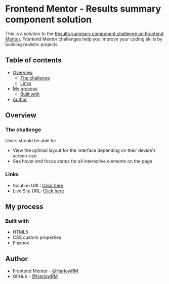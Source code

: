 # Frontend Mentor - Results summary component solution

This is a solution to the [Results summary component challenge on Frontend Mentor](https://www.frontendmentor.io/challenges/results-summary-component-CE_K6s0maV). Frontend Mentor challenges help you improve your coding skills by building realistic projects. 

## Table of contents

- [Overview](#overview)
  - [The challenge](#the-challenge)
  - [Links](#links)
- [My process](#my-process)
  - [Built with](#built-with)
- [Author](#author)

## Overview

### The challenge

Users should be able to:

- View the optimal layout for the interface depending on their device's screen size
- See hover and focus states for all interactive elements on the page

### Links

- Solution URL: [Click here](https://github.com/HarlowRM/fm-results-sum.git)
- Live Site URL: [Click here](https://harlowrm.github.io/fm-results-sum/)

## My process

### Built with

- HTML5
- CSS custom properties
- Flexbox

## Author

- Frontend Mentor - [@HarlowRM](https://www.frontendmentor.io/profile/HarlowRM)
- GitHub - [@HarlowRM](https://github.com/HarlowRM)
